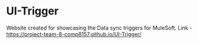 # UI-Trigger
Website created for showcasing the Data sync triggers for MuleSoft. 
Link - https://project-team-8-comp8157.github.io/UI-Trigger/
